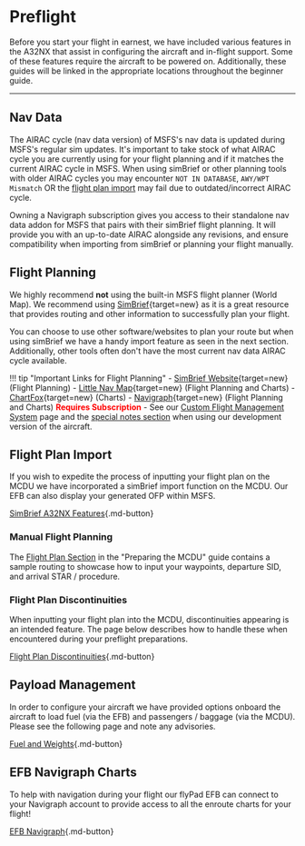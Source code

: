 # Preflight

Before you start your flight in earnest, we have included various features in the A32NX that assist in configuring the aircraft and in-flight support. Some of these features require the aircraft to be powered on. Additionally, these guides will be linked in the appropriate locations throughout the beginner guide. 

---

## Nav Data

The AIRAC cycle (nav data version) of MSFS's nav data is updated during MSFS's regular sim updates. It's important to take stock of what AIRAC cycle you are currently using for your flight planning and if it matches the current AIRAC cycle in MSFS. When using simBrief or other planning tools with older AIRAC cycles you may encounter `NOT IN DATABASE`, `AWY/WPT Mismatch` OR the [flight plan import](#flight-plan-import) may fail due to outdated/incorrect AIRAC cycle.

Owning a Navigraph subscription gives you access to their standalone nav data addon for MSFS that pairs with their simBrief flight planning. It will provide you with an up-to-date AIRAC alongside any revisions, and ensure compatibility when importing from simBrief or planning your flight manually.

## Flight Planning

We highly recommend **not** using the built-in MSFS flight planner (World Map). We recommend using [SimBrief](https://www.simbrief.com/){target=new} as it is a great resource that provides routing and other information to successfully plan your flight. 

You can choose to use other software/websites to plan your route but when using simBrief we have a handy import feature as seen in the next section. Additionally, other tools often don't have the most current nav data AIRAC cycle available.

!!! tip "Important Links for Flight Planning"
    - [SimBrief Website](https://www.simbrief.com/){target=new} (Flight Planning)
    - [Little Nav Map](https://albar965.github.io/littlenavmap.html){target=new} (Flight Planning and Charts)
    - [ChartFox](https://chartfox.org/){target=new} (Charts)
    - [Navigraph](https://navigraph.com/){target=new} (Flight Planning and Charts) <span style="color:red;">**Requires Subscription**</span>
    - See our [Custom Flight Management System](../../fbw-a32nx/feature-guides/cFMS.md) page and the [special notes section](../../fbw-a32nx/feature-guides/cFMS.md#special-notes) when using our development version of the aircraft.

## Flight Plan Import

If you wish to expedite the process of inputting your flight plan on the MCDU we have incorporated a simBrief import function on the MCDU. Our EFB can also display your generated OFP within MSFS.

[SimBrief A32NX Features](../../fbw-a32nx/feature-guides/simbrief.md){.md-button}

### Manual Flight Planning

The [Flight Plan Section](preparing-mcdu.md#flight-plan) in the "Preparing the MCDU" guide contains a sample routing to showcase how to input your waypoints, departure SID, and arrival STAR / procedure.

### Flight Plan Discontinuities

When inputting your flight plan into the MCDU, discontinuities appearing is an intended feature. The page below describes how to handle these when encountered during your preflight preparations.

[Flight Plan Discontinuities](preparing-mcdu.md#discontinuity){.md-button}

## Payload Management

In order to configure your aircraft we have provided options onboard the aircraft to load fuel (via the EFB) and passengers / baggage (via the MCDU). Please see the following page and note any advisories.

[Fuel and Weights](../../fbw-a32nx/feature-guides/loading-fuel-weight.md){.md-button}

## EFB Navigraph Charts

To help with navigation during your flight our flyPad EFB can connect to your Navigraph account to provide access to all the enroute charts for your flight!

[EFB Navigraph](../../fbw-a32nx/feature-guides/flypados3/charts.md){.md-button}